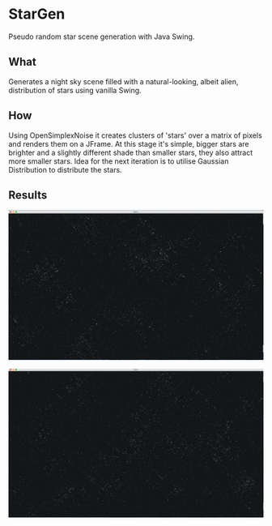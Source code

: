 # StarGen
Pseudo random star scene generation with Java Swing.
## What
Generates a night sky scene filled with a natural-looking, albeit alien, distribution of stars using vanilla Swing.

## How
Using OpenSimplexNoise it creates clusters of 'stars' over a matrix of pixels and renders them on a JFrame. At this stage it's simple, bigger stars are brighter and a slightly different shade than smaller stars, they also attract more smaller stars. Idea for the next iteration is to utilise Gaussian Distribution to distribute the stars. 

## Results
![screenshot](https://raw.githubusercontent.com/mathewharrington/StarGen/master/Stars/results/StarGen_1.png)


![screenshot](https://raw.githubusercontent.com/mathewharrington/StarGen/master/Stars/results/StarGen_2.png)

